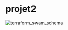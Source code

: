 # projet2

![terraform_swam_schema](https://github.com/user-attachments/assets/af33a7c3-1f97-475b-adbc-26facbd522df)
